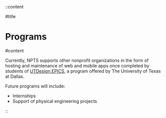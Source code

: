 ::content

#title

# Programs

#content

<!-- ## Internships

NPTS provides the following internship opportunities -->

<!-- ## Solutions Development -->

<!-- ## Workshops -->

Currently, NPTS supports other nonprofit organizations in the form of hosting and maintenance of web and mobile apps once completed by students of [UTDesign EPICS](https://epics.utdallas.edu), a program offered by The University of Texas at Dallas.

Future programs will include:

- Internships
- Support of physical engineering projects

::
